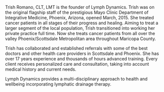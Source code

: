 <!-- 
Content for About page
-->

Trish Romano, CLT, LMT is the founder of Lymph Dynamics. Trish was on the original flagship staff of the prestigious Mayo Clinic Department of Integrative Medicine, Phoenix, Arizona, opened March, 2015. She treated cancer patients in all stages of their progress and healing. Aiming to treat a larger segment of the local population, Trish transitioned into working her private practice full time. Now she treats cancer patients from all over the valley Phoenix/Scottsdale Metropolitan area throughout Maricopa County.

Trish has collaborated and established referrals with some of the best doctors and other health care providers in Scottsdale and Phoenix. She has over 17 years experience and thousands of hours advanced training. Every client receives personalized care and consultation, taking into account medical history and current needs.

Lymph Dynamics provides a multi-disciplinary approach to health and wellbeing incorporating lymphatic drainage therapy.